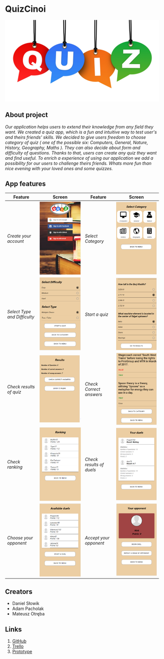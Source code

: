 

# QuizCinoi
![alt text](Prototyp/logo_app.png "logo")

## About project
*Our application helps users to extend their knowledge from any field they want. We created a quiz app, which is a fun and intuitive way to test user's and theirs friends' skills.
We decided to give users freedom to choose category of quiz ( one of the possible six: Computers, General, Nature, History, Geography, Maths ). They can also decide about form and difficulty of questions.
Thanks to that, users can create any quiz they want and find useful.
To enrich a experience of using our application we add a possibility for our users to challenge theirs friends.
Whats more fun than nice evening with your loved ones and some quizzes.*

## App features

**Feature** | **Screen** | **Feature** | **Screen** 
------------ | ------------- | -------------| -------------
*Create your account* | ![alt text](Prototyp/login_app.PNG "login") | *Select Category* | ![alt text](Prototyp/categories_app.PNG "categories")
*Select Type and Difficulty* | ![alt text](Prototyp/form_app.PNG "form") | *Start a quiz* | ![alt text](Prototyp/quiz_app.PNG "quiz")
*Check results of quiz* | ![alt text](Prototyp/result_app.PNG "result") | *Check Correct answers* | ![alt text](Prototyp/result2_app.PNG "correct answers")
*Check ranking* | ![alt text](Prototyp/ranking_app.PNG "ranking") | *Check results of duels* | ![alt text](Prototyp/duel_app.PNG "duel")
*Choose your opponent* | ![alt text](Prototyp/available_app.PNG "available duel") | *Accept your opponent* | ![alt text](Prototyp/opponent_app.PNG "opponent")

## Creators
* Daniel Słowik
* Adam Pacholak
* Mateusz Otręba

## Links
1. [GitHub](https://github.com/kkasztann/QuizCinoi)
2. [Trello](https://trello.com/b/lpOgiYPL/quizcinoi-bai)
3. [Prototype](https://github.com/kkasztann/QuizCinoi/blob/master/Prototyp/QuizCinoi.xd)






